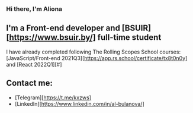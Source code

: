 ### Hi there, I'm Aliona

## I'm a Front-end developer and [BSUIR][https://www.bsuir.by/] full-time student
I have already completed following The Rolling Scopes School courses: [JavaScript/Front-end 2021Q3][https://app.rs.school/certificate/tx8t0n0y] and [React 2022Q1][#]

## Contact me:
- [Telegram][https://t.me/kxzws]
- [LinkedIn][https://www.linkedin.com/in/al-bulanova/]
